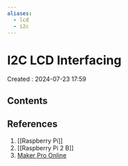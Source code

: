 ```yaml
---
aliases:
  - lcd
  - i2c
---
```

# I2C LCD Interfacing
Created : 2024-07-23 17:59


## Contents


## References
1. [[Raspberry Pi]]
2. [[Raspberry Pi 2 B]]
3. [Maker Pro Online](https://maker.pro/raspberry-pi/tutorial/connecting-an-lcd-screen-to-raspberry-pi-with-a-logic-converter)
